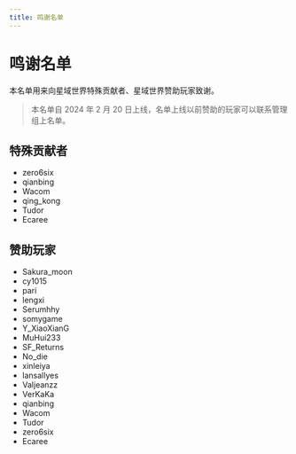 ```yaml
---
title: 鸣谢名单
---
```


# 鸣谢名单

本名单用来向星域世界特殊贡献者、星域世界赞助玩家致谢。

> 本名单自 2024 年 2 月 20 日上线，名单上线以前赞助的玩家可以联系管理组上名单。

## 特殊贡献者

- zero6six
- qianbing
- Wacom
- qing_kong
- Tudor
- Ecaree

## 赞助玩家

- Sakura_moon
- cy1015
- pari
- lengxi
- Serumhhy
- somygame
- Y_XiaoXianG
- MuHui233
- SF_Returns
- No_die
- xinleiya
- lansallyes
- Valjeanzz
- VerKaKa
- qianbing
- Wacom
- Tudor
- zero6six
- Ecaree